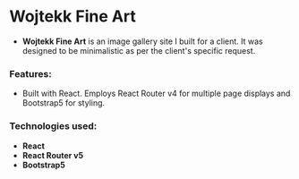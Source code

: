 # Wojtekk Fine Art

- **Wojtekk Fine Art** is an image gallery site I built for a client. It was designed to be minimalistic as per the client's specific request.

### Features:

  - Built with React. Employs React Router v4 for multiple page displays and Bootstrap5 for styling.

### Technologies used:

- **React**
- **React Router v5**
- **Bootstrap5**

